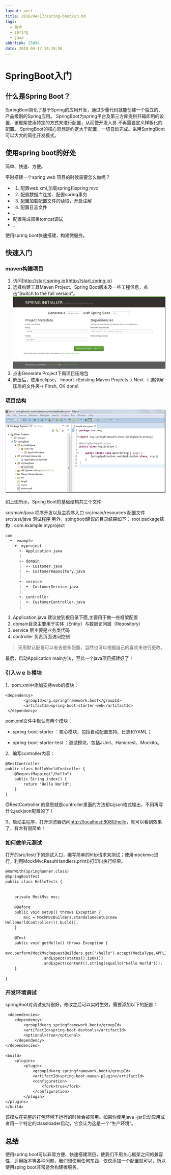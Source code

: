 ```yaml
---
layout: post
title: 2018/04/17/spring-boot入门.md
tags:
  - 技术
  - spring
  - java
abbrlink: 25098
date: 2018-04-17 14:19:50
---
```


# SpringBoot入门

## 什么是Spring Boot？

SpringBoot简化了基于Spring的应用开发，通过少量代码就能创建一个独立的、产品级别的Spring应用。
SpringBoot为spring平台及第三方库提供开箱即用的设置，该框架使用特定的方式来进行配置，从而使开发人员
不再需要定义样板化的配置。
SpringBoot的核心思想是约定大于配置，一切自动完成。采用SpringBoot可以大大的简化开发模式。

## 使用spring boot的好处

简单、快速、方便。

平时搭建一个spring web 项目的时候需要怎么做呢？

 - 1) 配置web.xml,加载spring和spring mvc
 - 2) 配置数据库连接、配置spring事务
 - 3) 配置加载配置文件的读取，开启注解
 - 4) 配置日志文件
 - ...
 - 配置完成部署tomcat调试
 - ...

使用spring boot快速搭建，构建微服务。

## 快速入门

### maven构建项目

1. 访问[http://start.spring.io](http://start.spring.io)
2. 选择构建工具Maven Project、Spring Boot版本及一些工程信息，点击“Switch to the full version”。
    ![](/img/springboot1.png)
3. 点击Generate Project下周项目压缩包
4. 解压后，使用eclipse， Import->Existing Maven Projects-> Next -> 选择解压后的文件夹-> Finsh, OK done!

### 项目结构

   ![](/img/springboot2.png)

如上图所示，Spring Boot的基础结构共三个文件:

   src/main/java 程序开发以及主程序入口
   src/main/resources 配置文件
   src/test/java 测试程序
   另外，spingboot建议的目录结果如下：
   root package结构：com.example.myproject

```
com
  +- example
    +- myproject
      +- Application.java
      |
      +- domain
      |  +- Customer.java
      |  +- CustomerRepository.java
      |
      +- service
      |  +- CustomerService.java
      |
      +- controller
      |  +- CustomerController.java
      |
```

 1. Application.java 建议放到根目录下面,主要用于做一些框架配置
 2. domain目录主要用于实体（Entity）与数据访问层（Repository）
 3. service 层主要是业务类代码
 4. controller 负责页面访问控制

>采用默认配置可以省去很多配置，当然也可以根据自己的喜欢来进行更改。

最后，启动Application main方法，至此一个java项目搭建好了！

### 引入ｗｅｂ模块

 1、pom.xml中添加支持web的模块：

```
<dependency>
        <groupId>org.springframework.boot</groupId>
        <artifactId>spring-boot-starter-web</artifactId>
 </dependency>
 ```
pom.xml文件中默认有两个模块：

 - spring-boot-starter ：核心模块，包括自动配置支持、日志和YAML；

- spring-boot-starter-test ：测试模块，包括JUnit、Hamcrest、Mockito。

2、编写controller内容：
```
@RestController
public class HelloWorldController {
    @RequestMapping("/hello")
    public String index() {
        return "Hello World";
    }
}
```
@RestController 的意思就是controller里面的方法都以json格式输出，不用再写什么jackjson配置的了！

3、启动主程序，打开浏览器访问[http://localhost:8080/hello](http://localhost:8080/hello)，就可以看到效果了，有木有很简单！

### 如何做单元测试

打开的src/test/下的测试入口，编写简单的http请求来测试；使用mockmvc进行，利用MockMvcResultHandlers.print()打印出执行结果。
```
@RunWith(SpringRunner.class)
@SpringBootTest
public class HelloTests {


    private MockMvc mvc;

    @Before
    public void setUp() throws Exception {
        mvc = MockMvcBuilders.standaloneSetup(new HelloWorldController()).build();
    }

    @Test
    public void getHello() throws Exception {
        mvc.perform(MockMvcRequestBuilders.get("/hello").accept(MediaType.APPLICATION_JSON))
                .andExpect(status().isOk())
                .andExpect(content().string(equalTo("Hello World")));
    }

}

```

### 开发环境调试

springBoot对调试支持很好，修改之后可以实时生效，需要添加以下的配置：
```
 <dependencies>
    <dependency>
        <groupId>org.springframework.boot</groupId>
        <artifactId>spring-boot-devtools</artifactId>
        <optional>true</optional>
    </dependency>
</dependencies>

<build>
    <plugins>
        <plugin>
            <groupId>org.springframework.boot</groupId>
            <artifactId>spring-boot-maven-plugin</artifactId>
            <configuration>
                <fork>true</fork>
            </configuration>
        </plugin>
</plugins>
</build>
```

该模块在完整的打包环境下运行的时候会被禁用。如果你使用java -jar启动应用或者用一个特定的classloader启动，它会认为这是一个“生产环境”。

## 总结

使用spring boot可以非常方便、快速搭建项目，使我们不用关心框架之间的兼容性，适用版本等各种问题，我们想使用任何东西，仅仅添加一个配置就可以，所以使用sping boot非常适合构建微服务。
